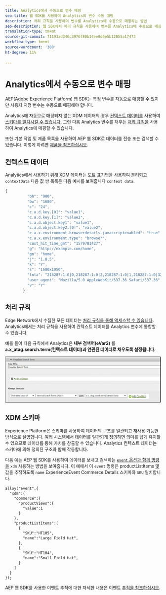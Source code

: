 ```yaml
---
title: Analytics에서 수동으로 변수 매핑
seo-title: 웹 SDK를 사용하여 Analytics의 변수 수동 매핑
description: 처리 규칙을 사용하여 변수를 Analytics에 수동으로 매핑하는 방법
seo-description: 웹 SDK에서 처리 규칙을 사용하여 변수를 Analytics에 수동으로 매핑
translation-type: tm+mt
source-git-commit: 71193ad346c3976f80b14ee0d6e5b12055a17473
workflow-type: tm+mt
source-wordcount: '388'
ht-degree: 11%

---
```



# Analytics에서 수동으로 변수 매핑

AEP(Adobe Experience Platform) 웹 SDK는 특정 변수를 자동으로 매핑할 수 있지만 사용자 지정 변수는 수동으로 매핑해야 합니다.

Analytics에 자동으로 매핑되지 않는 XDM 데이터의 경우 [컨텍스트 데이터를](https://docs.adobe.com/content/help/ko-KR/analytics/implementation/vars/page-vars/contextdata.html) 사용하여 [스키마를 일치시킬 수 있습니다](https://docs.adobe.com/content/help/ko-KR/experience-platform/xdm/schema/composition.html). 그런 다음 Analytics 변수를 채우는 [처리 규칙을](https://docs.adobe.com/content/help/ko-KR/analytics/admin/admin-tools/processing-rules/processing-rules-configuration/t-processing-rules.html) 사용하여 Analytics에 매핑할 수 있습니다.

또한 기본 작업 및 제품 목록을 사용하여 AEP 웹 SDK로 데이터를 전송 또는 검색할 수 있습니다. 이렇게 하려면 [제품을 참조하십시오](https://docs.adobe.com/content/help/en/experience-platform/edge/implement/commerce.html).

## 컨텍스트 데이터

Analytics에서 사용하기 위해 XDM 데이터는 도트 표기법을 사용하여 분리되고 `contextData` 다음 값 쌍 목록은 다음 예시를 보여줍니다 `context data`.

```javascript
{
          "bh": "900",
          "bw": "1680",
          "c": "24",
          "c.a.d.key.[0]": "value1",
          "c.a.d.key.[1]": "value2",
          "c.a.d.object.key1": "value1",
          "c.a.d.object.key2.[0]": "value2",
          "c.a.x.environment.browserdetails.javascriptenabled": "true",
          "c.a.x.environment.type": "browser",
          "cust_hit_time_gmt": "1579781427",
          "g": "http://example.com/home",
          "gn": "home",
          "j": "1.8.5",
          "k": "Y",
          "s": "1680x1050",
          "tnta": "218287:1:0|0,218287:1:0|2,218287:1:0|1,218287:1:0|32767,218287:1:0|1,218287:1:0|0,218287:1:0|1,218287:1:0|0,218287:1:0|1",
          "user_agent": "Mozilla/5.0 AppleWebKit/537.36 Safari/537.36",
          "v": "Y"
        }
```

## 처리 규칙

Edge Network에서 수집한 모든 데이터는 [처리 규칙을 통해 액세스할 수 있습니다](https://docs.adobe.com/content/help/ko-KR/analytics/admin/admin-tools/processing-rules/processing-rules-configuration/t-processing-rules.html). Analytics에서는 처리 규칙을 사용하여 컨텍스트 데이터를 Analytics 변수에 통합할 수 있습니다.

예를 들어 다음 규칙에서 Analytics은 **내부 검색어(eVar2)** 를 **a.x_atag.search.term(컨텍스트 데이터)과 연관된 데이터로 채우도록 설정됩니다**.

![](assets/examplerule.png)


## XDM 스키마

Experience Platform은 스키마를 사용하여 데이터의 구조를 일관되고 재사용 가능한 방식으로 설명합니다. 여러 시스템에서 데이터를 일관되게 정의하면 의미를 쉽게 유지할 수 있으므로 데이터를 통해 가치를 창출할 수 있습니다. Analytics 컨텍스트 데이터는 스키마에 의해 정의된 구조와 함께 작동합니다.

다음 예는 AEP 웹 SDK를 사용하여 데이터를 보내고 검색하는 [`event` 옵션과 함께 명령을](https://docs.adobe.com/content/help/en/experience-platform/edge/fundamentals/tracking-events.html) `xdm` 사용하는 방법을 보여줍니다. 이 예에서 이 `event` 명령은 productListItems [및](https://github.com/adobe/xdm/blob/1c22180490558e3c13352fe3e0540cb7e93c69ca/docs/reference/context/experienceevent-commerce.schema.md) 값을 추적하도록 `name` ExperienceEvent Commerce Details 스키마와 `SKU` 일치합니다.


```
alloy("event",{
  "xdm":{
    "commerce":{
      "productViews":{
        "value":1
      }
    },
    "productListItems":[
      {
        "SKU":"HT105",
        "name":"Large Field Hat",
      },
      {
        "SKU":"HT104",
        "name":"Small Field Hat",
      }
    ]
  }
});
```

AEP 웹 SDK를 사용한 이벤트 추적에 대한 자세한 내용은 이벤트 [추적을 참조하십시오](https://docs.adobe.com/content/help/en/experience-platform/edge/fundamentals/tracking-events.html).
